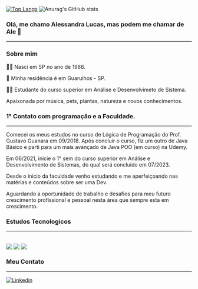 
[![Top Langs](https://github-readme-stats.vercel.app/api/top-langs/?username=AleLucasG&layout=compact)](https://github.com/AleLucasG/github-readme-stats)
![Anurag's GitHub stats](https://github-readme-stats.vercel.app/api?username=AleLucasG&show_icons=true&theme=synthwave)


### Olá, me chamo Alessandra Lucas, mas podem me chamar de Ale 👋
____________________________________________________________

### Sobre mim

👶🏼 Nasci em SP no ano de 1988.

🏡 Minha residência é em Guarulhos - SP.

👩‍🎓 Estudante do curso superior em Análise e Desenvolvimeto de Sistema.

Apaixonada por música, pets, plantas, natureza e novos conhecimentos.

### **1° Contato com programação e a Faculdade.**
____________________________________________________________
Comecei os meus estudos no curso de Lógica de Programação do Prof. Gustavo Guanara em 09/2018.
Após concluir o curso, fiz um outro de Java Básico e parti para um mais avançado de Java POO (em curso) na Udemy.

Em 06/2021, inicie o 1° sem do curso superior em Análise e Desenvolvimento de Sistemas, do qual será concluido em 07/2023.

Desde o início da faculdade venho estudando e me aperfeiçoando nas matérias e conteúdos sobre ser uma Dev.

Aguardando a oportunidade de trabalho e desafios para meu futuro crescimento profissional e pessoal nesta área que sempre esta em crescimento.

### Estudos Tecnologicos
____________________________________________________________
  

<div style="display: inline_block"><br/>
    <img align="center"  alr="python" src="https://img.shields.io/badge/Java-ED8B00?style=for-the-badge&logo=java&logoColor=white" />
    <img align="center"  alr="python" src="https://img.shields.io/badge/C-00599C?style=for-the-badge&logo=c&logoColor=white" />
    <img align="center"  alr="python" src="https://img.shields.io/badge/Python-3776AB?style=for-the-badge&logo=python&logoColor=white" />
</div>  


### Meu Contato
_____________________________________________________
  
[![Linkedin](https://img.shields.io/badge/LinkedIn-0077B5?style=for-the-badge&logo=linkedin&logoColor=white)](https://www.linkedin.com/in/alessandra-lucas-4b9453104/)

